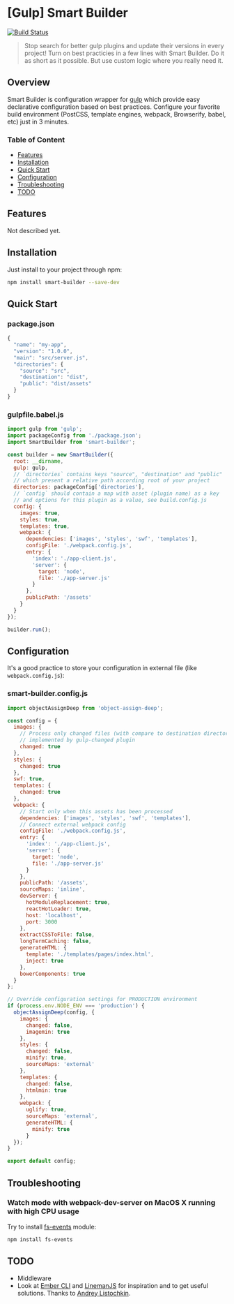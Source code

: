 # [Gulp] Smart Builder

[![Build Status](http://img.shields.io/travis/DenisIzmaylov/gulp-smart-builder/master.svg?style=flat-square)](http://travis-ci.org/DenisIzmaylov/gulp-smart-builder)

> Stop search for better gulp plugins and update their versions in every project!
> Turn on best practicies in a few lines with Smart Builder. 
> Do it as short as it possible.
> But use custom logic where you really need it.

## Overview

Smart Builder is configuration wrapper for [gulp](https://github.com/gulpjs/gulp) which provide easy declarative configuration based on best practices. Configure your favorite build environment (PostCSS, template engines, webpack, Browserify, babel, etc) just in 3 minutes.

### Table of Content
 * [Features](#features)
 * [Installation](#installation)
 * [Quick Start](#quick-start)
 * [Configuration](#configuration)
 * [Troubleshooting](#troubleshooting)
 * [TODO](#TODO)

## Features

Not described yet.

## Installation

Just install to your project through npm:
```bash
npm install smart-builder --save-dev
```

## Quick Start

### package.json

```javascript
{
  "name": "my-app",
  "version": "1.0.0",
  "main": "src/server.js",
  "directories": {
    "source": "src",
    "destination": "dist",
    "public": "dist/assets"
  }
}
```

### gulpfile.babel.js

```javascript
import gulp from 'gulp';
import packageConfig from './package.json';
import SmartBuilder from 'smart-builder';

const builder = new SmartBuilder({
  root: __dirname,
  gulp: gulp,
  // `directories` contains keys "source", "destination" and "public"
  // which present a relative path according root of your project
  directories: packageConfig['directories'],
  // `config` should contain a map with asset (plugin name) as a key  
  // and options for this plugin as a value, see build.config.js
  config: {
    images: true,
    styles: true,
    templates: true,
    webpack: {
      dependencies: ['images', 'styles', 'swf', 'templates'],
      configFile: './webpack.config.js',
      entry: {
        'index': './app-client.js',
        'server': {
          target: 'node',
          file: './app-server.js'
        }
      },
      publicPath: '/assets'
    }
  }
});

builder.run();
```

## Configuration

It's a good practice to store your configuration in external file (like `webpack.config.js`):

### smart-builder.config.js

```javascript
import objectAssignDeep from 'object-assign-deep';

const config = {
  images: {
    // Process only changed files (with compare to destination directory)
    // implemented by gulp-changed plugin
    changed: true
  },
  styles: {
    changed: true
  },
  swf: true,
  templates: {
    changed: true
  },
  webpack: {
    // Start only when this assets has been processed
    dependencies: ['images', 'styles', 'swf', 'templates'],
    // Connect external webpack config
    configFile: './webpack.config.js',
    entry: {
      'index': './app-client.js',
      'server': {
        target: 'node',
        file: './app-server.js'
      }
    },
    publicPath: '/assets',
    sourceMaps: 'inline',
    devServer: {
      hotModuleReplacement: true,
      reactHotLoader: true,
      host: 'localhost',
      port: 3000
    },
    extractCSSToFile: false,
    longTermCaching: false,
    generateHTML: {
      template: './templates/pages/index.html',
      inject: true
    },
    bowerComponents: true
  }
};

// Override configuration settings for PRODUCTION environment
if (process.env.NODE_ENV === 'production') {
  objectAssignDeep(config, {
    images: {
      changed: false,
      imagemin: true
    },
    styles: {
      changed: false,
      minify: true,
      sourceMaps: 'external'
    },
    templates: {
      changed: false,
      htmlmin: true
    },
    webpack: {
      uglify: true,
      sourceMaps: 'external',
      generateHTML: {
        minify: true
      }
  });
}

export default config;
```

## Troubleshooting

### Watch mode with webpack-dev-server on MacOS X running with high CPU usage

Try to install [fs-events](https://github.com/strongloop/fsevents) module:
```bash
npm install fs-events
```

## TODO
 
 * Middleware
 * Look at [Ember CLI](http://www.ember-cli.com/user-guide/) and [LinemanJS](http://linemanjs.com/) for inspiration and to get useful solutions. Thanks to [Andrey Listochkin](https://github.com/listochkin).
